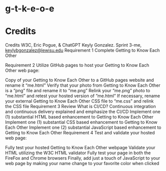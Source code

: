 # g-t-k-e-o-e
# Credits
Credits W3C, Eric Pogue, & ChatGPT
Keyly Gonzalez. Sprint 3-me, keylybgonzalez@lewisu.edu
Requirement 1
Complete Getting to Know Each Other

Requirement 2
Utilize GitHub pages to host your Getting to Know Each Other web page:

Copy of your Getting to Know Each Other to a GitHub pages website and rename it “me.html”
Verify that your photo from Getting to Know Each Other is a “png” file and rename it to “me.png”
Relink your “me.png” photo to “me.html” and retest your hosted version of ”me.html”
If necessary, rename your external Getting to Know Each Other CSS file to “me.css” and relink the CSS file
Requirement 3
Review What is CI/CD? Continuous integration and continuous delivery explained and emphasize the CI/CD
Implement one (1) substantial HTML based enhancement to Getting to Know Each Other
Implement one (1) substantial CSS based enhancement to Getting to Know Each Other
Implement one (2) substantial JavaScript based enhancement to Getting to Know Each Other
Requirement 4
Test and validate your hosted web page:

Fully test your hosted Getting to Know Each Other webpage
Validate your HTML utilizing the W3C HTML validator
Fully test your page in both the FireFox and Chrome browsers
Finally, add just a touch of JavaScript to your web page by making your name change to your favorite color when clicked